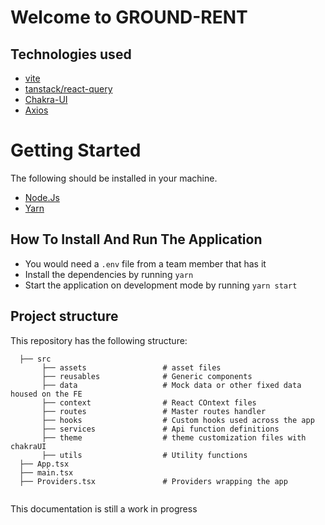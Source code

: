 # Welcome to GROUND-RENT


## Technologies used

- [vite](https://vitejs.dev/)
- [tanstack/react-query](https://tanstack.com/query/v4/docs/react/overview)
- [Chakra-UI](https://chakra-ui.com/)
- [Axios](https://axios-http.com/docs/intro)

# Getting Started

The following should be installed in your machine.

- [Node.Js](https://nodejs.org/en/download/) 
- [Yarn](https://yarnpkg.com/)


## How To Install And Run The Application

- You would need a `.env` file from a team member that has it
- Install the dependencies by running `yarn`
- Start the application on development mode by running `yarn start`

## Project structure

This repository has the following structure:

```text
  ├── src
       ├── assets                 # asset files
       ├── reusables              # Generic components
       ├── data                   # Mock data or other fixed data housed on the FE
       ├── context                # React COntext files
       ├── routes                 # Master routes handler
       ├── hooks                  # Custom hooks used across the app
       ├── services               # Api function definitions
       ├── theme                  # theme customization files with chakraUI
       ├── utils                  # Utility functions
  ├── App.tsx                      
  ├── main.tsx                     
  ├── Providers.tsx               # Providers wrapping the app     


```

This documentation is still a work in progress
